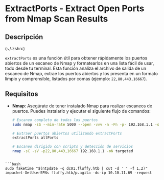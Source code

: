 # ExtractPorts - Extract Open Ports from Nmap Scan Results

## Descripción
(~/.zshrc)

`extractPorts` es una función útil para obtener rápidamente los puertos abiertos de un escaneo de Nmap y formatearlos en una lista fácil de usar, todo desde tu terminal. Esta función analiza el archivo de salida de un escaneo de Nmap, extrae los puertos abiertos y los presenta en un formato limpio y comprensible, listados por comas (ejemplo: `22,80,443,16667`).

## Requisitos

- **Nmap**: Asegúrate de tener instalado Nmap para realizar escaneos de puertos. Puedes instalarlo y ejecutar el siguiente flujo de comandos:

  ```bash
  # Escaneo completo de todos los puertos
  sudo nmap -sS --min-rate 5000 --open -vvv -n -Pn -p- 192.168.1.1 -oG allPorts
  
  # Extraer puertos abiertos utilizando extractPorts
  extractPorts allPorts
  
  # Escaneo dirigido con scripts y detección de servicios
  nmap -sC -sV -p22,80,443,16667 192.168.1.1 -oN targeted
```

```bash
sudo faketime "$(ntpdate -q dc01.fluffy.htb | cut -d ' ' -f 1,2)" impacket-GetUserSPNs fluffy.htb/p.agila -dc-ip 10.10.11.69 -request
 ```
